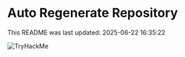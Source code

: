 # Auto Regenerate Repository

This README was last updated: 2025-06-22 16:35:22

 ![TryHackMe](https://tryhackme.com/badge/533634)